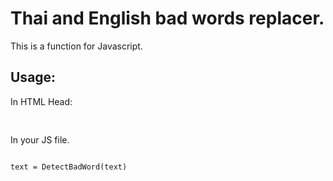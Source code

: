 <h1>Thai and English bad words replacer.</h1>
<p>
This is a function for Javascript.
</p>
<h2>Usage:</h2>
<p>
In HTML Head:
</p>
<pre>
<code><script src="./badwords.js"></script></code>
</pre>
<p>
In your JS file.
</p>
<pre>
<code>
text = DetectBadWord(text)
</code>
</pre>